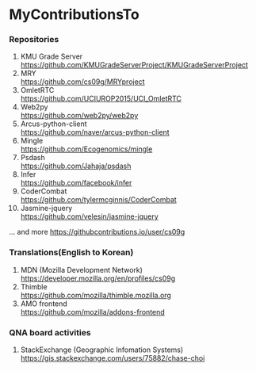 # MyContributionsTo

### Repositories
1. KMU Grade Server<br>
https://github.com/KMUGradeServerProject/KMUGradeServerProject
2. MRY<br>
https://github.com/cs09g/MRYproject
3. OmletRTC<br>
https://github.com/UCIUROP2015/UCI_OmletRTC
4. Web2py<br>
https://github.com/web2py/web2py
5. Arcus-python-client<br>
https://github.com/naver/arcus-python-client
6. Mingle<br>
https://github.com/Ecogenomics/mingle
7. Psdash<br>
https://github.com/Jahaja/psdash
8. Infer<br>
https://github.com/facebook/infer
9. CoderCombat<br>
https://github.com/tylermcginnis/CoderCombat
10. Jasmine-jquery<br>
https://github.com/velesin/jasmine-jquery

... and more 
https://githubcontributions.io/user/cs09g

### Translations(English to Korean)
1. MDN (Mozilla Development Network)<br>
https://developer.mozilla.org/en/profiles/cs09g
2. Thimble<br>
https://github.com/mozilla/thimble.mozilla.org
3. AMO frontend<br>
https://github.com/mozilla/addons-frontend

### QNA board activities
1. StackExchange (Geographic Infomation Systems)<br>
https://gis.stackexchange.com/users/75882/chase-choi
